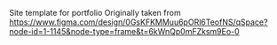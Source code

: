 Site template for portfolio
Originally taken from https://www.figma.com/design/0GsKFKMMuu6pORl6TeofNS/qSpace?node-id=1-1145&node-type=frame&t=6kWnQp0mFZksm9Eo-0
